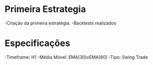 # Primeira Estrategia
-Criação da primeira estratégia.
-Backtests realizados

# Especificações
-Timeframe: H1
-Média Móvel: EMA(30)xEMA(60)
-Tipo: Swing Trade
